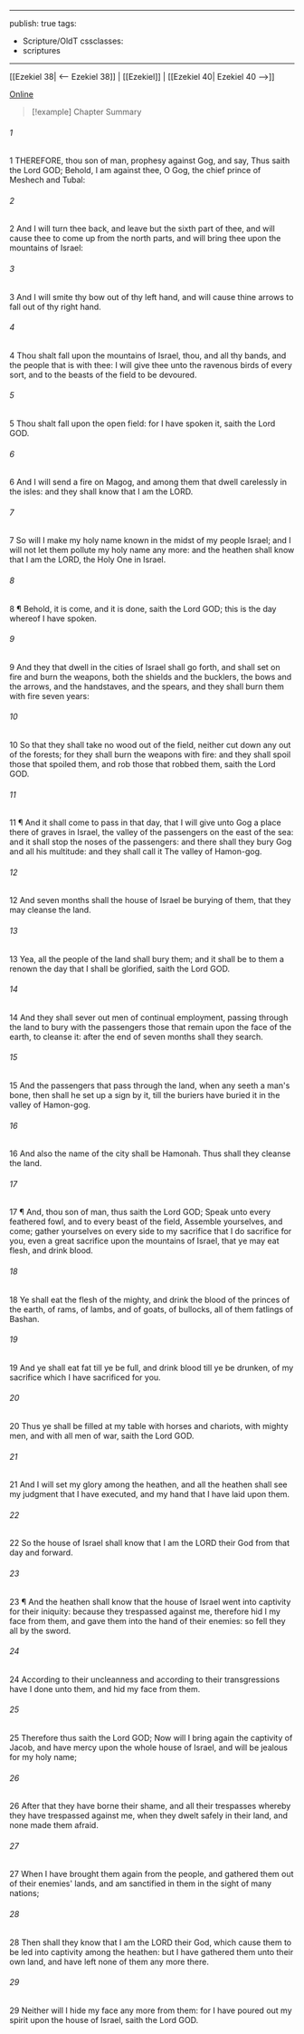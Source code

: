 

---
publish: true
tags:
  - Scripture/OldT
cssclasses:
  - scriptures
---
[[Ezekiel 38| <-- Ezekiel 38]] | [[Ezekiel]] | [[Ezekiel 40| Ezekiel 40 -->]]

[Online](https://churchofjesuschrist.org/study/scriptures/ot/ezek/39?lang=eng)

>[!example] Chapter Summary
>
###### 1
1 THEREFORE, thou son of man, prophesy against Gog, and say, Thus saith the Lord GOD; Behold, I am against thee, O Gog, the chief prince of Meshech and Tubal:
###### 2
2 And I will turn thee back, and leave but the sixth part of thee, and will cause thee to come up from the north parts, and will bring thee upon the mountains of Israel:
###### 3
3 And I will smite thy bow out of thy left hand, and will cause thine arrows to fall out of thy right hand.
###### 4
4 Thou shalt fall upon the mountains of Israel, thou, and all thy bands, and the people that is with thee: I will give thee unto the ravenous birds of every sort, and to the beasts of the field to be devoured.
###### 5
5 Thou shalt fall upon the open field: for I have spoken it, saith the Lord GOD.
###### 6
6 And I will send a fire on Magog, and among them that dwell carelessly in the isles: and they shall know that I am the LORD.
###### 7
7 So will I make my holy name known in the midst of my people Israel; and I will not let them pollute my holy name any more: and the heathen shall know that I am the LORD, the Holy One in Israel.
###### 8
8 ¶ Behold, it is come, and it is done, saith the Lord GOD; this is the day whereof I have spoken.
###### 9
9 And they that dwell in the cities of Israel shall go forth, and shall set on fire and burn the weapons, both the shields and the bucklers, the bows and the arrows, and the handstaves, and the spears, and they shall burn them with fire seven years:
###### 10
10 So that they shall take no wood out of the field, neither cut down any out of the forests; for they shall burn the weapons with fire: and they shall spoil those that spoiled them, and rob those that robbed them, saith the Lord GOD.
###### 11
11 ¶ And it shall come to pass in that day, that I will give unto Gog a place there of graves in Israel, the valley of the passengers on the east of the sea: and it shall stop the noses of the passengers: and there shall they bury Gog and all his multitude: and they shall call it The valley of Hamon-gog.
###### 12
12 And seven months shall the house of Israel be burying of them, that they may cleanse the land.
###### 13
13 Yea, all the people of the land shall bury them; and it shall be to them a renown the day that I shall be glorified, saith the Lord GOD.
###### 14
14 And they shall sever out men of continual employment, passing through the land to bury with the passengers those that remain upon the face of the earth, to cleanse it: after the end of seven months shall they search.
###### 15
15 And the passengers that pass through the land, when any seeth a man's bone, then shall he set up a sign by it, till the buriers have buried it in the valley of Hamon-gog.
###### 16
16 And also the name of the city shall be Hamonah.  Thus shall they cleanse the land.
###### 17
17 ¶ And, thou son of man, thus saith the Lord GOD; Speak unto every feathered fowl, and to every beast of the field, Assemble yourselves, and come; gather yourselves on every side to my sacrifice that I do sacrifice for you, even a great sacrifice upon the mountains of Israel, that ye may eat flesh, and drink blood.
###### 18
18 Ye shall eat the flesh of the mighty, and drink the blood of the princes of the earth, of rams, of lambs, and of goats, of bullocks, all of them fatlings of Bashan.
###### 19
19 And ye shall eat fat till ye be full, and drink blood till ye be drunken, of my sacrifice which I have sacrificed for you.
###### 20
20 Thus ye shall be filled at my table with horses and chariots, with mighty men, and with all men of war, saith the Lord GOD.
###### 21
21 And I will set my glory among the heathen, and all the heathen shall see my judgment that I have executed, and my hand that I have laid upon them.
###### 22
22 So the house of Israel shall know that I am the LORD their God from that day and forward.
###### 23
23 ¶ And the heathen shall know that the house of Israel went into captivity for their iniquity: because they trespassed against me, therefore hid I my face from them, and gave them into the hand of their enemies: so fell they all by the sword.
###### 24
24 According to their uncleanness and according to their transgressions have I done unto them, and hid my face from them.
###### 25
25 Therefore thus saith the Lord GOD; Now will I bring again the captivity of Jacob, and have mercy upon the whole house of Israel, and will be jealous for my holy name;
###### 26
26 After that they have borne their shame, and all their trespasses whereby they have trespassed against me, when they dwelt safely in their land, and none made them afraid.
###### 27
27 When I have brought them again from the people, and gathered them out of their enemies' lands, and am sanctified in them in the sight of many nations;
###### 28
28 Then shall they know that I am the LORD their God, which cause them to be led into captivity among the heathen: but I have gathered them unto their own land, and have left none of them any more there.
###### 29
29 Neither will I hide my face any more from them: for I have poured out my spirit upon the house of Israel, saith the Lord GOD.



